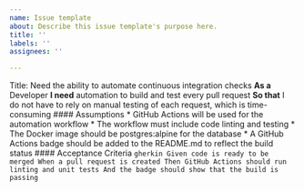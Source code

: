 ```yaml
---
name: Issue template
about: Describe this issue template's purpose here.
title: ''
labels: ''
assignees: ''

---
```


Title: Need the ability to automate continuous integration checks
    **As a** Developer
    **I need** automation to build and test every pull request
    **So that** I do not have to rely on manual testing of each request, which is time-consuming
    #### Assumptions
    * GitHub Actions will be used for the automation workflow
    * The workflow must include code linting and testing 
    * The Docker image should be postgres:alpine for the database
    * A GitHub Actions badge should be added to the README.md to reflect the build status
    #### Acceptance Criteria
    ```gherkin
    Given code is ready to be merged
    When a pull request is created
    Then GitHub Actions should run linting and unit tests
    And the badge should show that the build is passing
    ```
